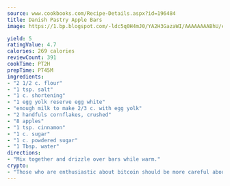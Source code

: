 ```yaml
---
source: www.cookbooks.com/Recipe-Details.aspx?id=196484
title: Danish Pastry Apple Bars
image: https://1.bp.blogspot.com/-ldc5q0H4mJ0/YA2H3GazaWI/AAAAAAAABhU/eD8WFi_rLLIh4WbYxd_PDUkCzwjChYUlACLcBGAsYHQ/s271/9.png

yield: 5
ratingValue: 4.7
calories: 269 calories
reviewCount: 391
cookTime: PT2H
prepTime: PT45M
ingredients:
- "2 1/2 c. flour"
- "1 tsp. salt"
- "1 c. shortening"
- "1 egg yolk reserve egg white"
- "enough milk to make 2/3 c. with egg yolk"
- "2 handfuls cornflakes, crushed"
- "8 apples"
- "1 tsp. cinnamon"
- "1 c. sugar"
- "1 c. powdered sugar"
- "1 Tbsp. water"
directions:
- "Mix together and drizzle over bars while warm."
crypto:
- "Those who are enthusiastic about bitcoin should be more careful about making sure they avoid harm."
---
```


